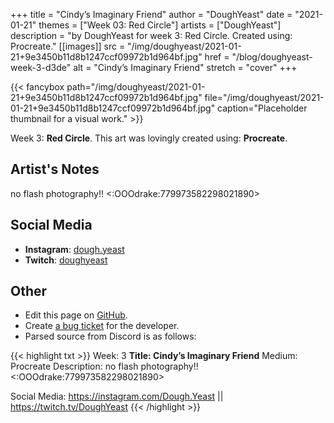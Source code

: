 +++
title =       "Cindy’s Imaginary Friend"
author =      "DoughYeast"
date =        "2021-01-21"
themes =      ["Week 03: Red Circle"]
artists =     ["DoughYeast"]
description = "by DoughYeast for week 3: Red Circle. Created using: Procreate."
[[images]]
              src = "/img/doughyeast/2021-01-21+9e3450b11d8b1247ccf09972b1d964bf.jpg"
              href = "/blog/doughyeast-week-3-d3de"
              alt = "Cindy’s Imaginary Friend"
              stretch = "cover"
+++


{{< fancybox path="/img/doughyeast/2021-01-21+9e3450b11d8b1247ccf09972b1d964bf.jpg" file="/img/doughyeast/2021-01-21+9e3450b11d8b1247ccf09972b1d964bf.jpg" caption="Placeholder thumbnail for a visual work." >}}


Week 3: **Red Circle**. This art was lovingly created using: **Procreate**.

## Artist's Notes

no flash photography!! <:OOOdrake:779973582298021890>

## Social Media

- **Instagram**: <a href='https://instagram.com/dough.yeast' target='_blank'>dough.yeast</a>
- **Twitch**: <a href='https://twitch.tv/doughyeast' target='_blank'>doughyeast</a>


## Other

- Edit this page on [GitHub](https://github.com/teaminkling/web-refresh/edit/main/content/blog/doughyeast-week-3-d3de.md).
- Create [a bug ticket](https://github.com/teaminkling/web-refresh/issues/new?assignees=&labels=bug&template=problem-report.md&title=) for the developer.
- Parsed source from Discord is as follows:

{{< highlight txt >}}
Week: 3
**Title: Cindy’s Imaginary Friend**
Medium: Procreate
Description: no flash photography!! <:OOOdrake:779973582298021890> 

Social Media: https://instagram.com/Dough.Yeast || https://twitch.tv/DoughYeast
{{< /highlight >}}